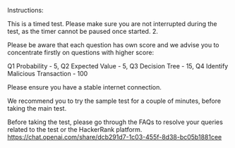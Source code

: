 Instructions:

This is a timed test. Please make sure you are not interrupted during the test, as the timer cannot be paused once started. 2.

Please be aware that each question has own score and we advise you to concentrate firstly on questions with higher score: 

Q1 Probability - 5, 
Q2 Expected Value - 5, 
Q3 Decision Tree - 15, 
Q4 Identify Malicious Transaction - 100

Please ensure you have a stable internet connection.

We recommend you to try the sample test for a couple of minutes, before taking the main test.

Before taking the test, please go through the FAQs to resolve your queries related to the test or the HackerRank platform.
https://chat.openai.com/share/dcb291d7-1c03-455f-8d38-bc05b1881cee
